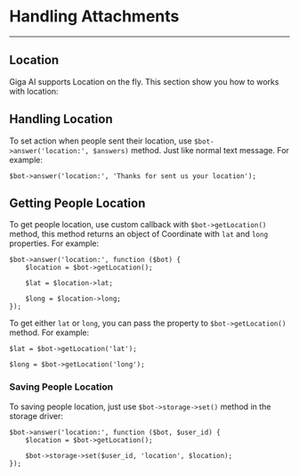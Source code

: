 # Handling Attachments
---
## Location
Giga AI supports Location on the fly. This section show you how to works with location:

## Handling Location
To set action when people sent their location, use `$bot->answer('location:', $answers)` method. Just like normal text message. For example:

```
$bot->answer('location:', 'Thanks for sent us your location');
```

## Getting People Location

To get people location, use custom callback with `$bot->getLocation()` method, this method returns an object of Coordinate with `lat` and `long` properties. For example:

```
$bot->answer('location:', function ($bot) {
	$location = $bot->getLocation();
	
	$lat = $location->lat;

	$long = $location->long;
});
```

To get either `lat` or `long`, you can pass the property to `$bot->getLocation()` method. For example:

```
$lat = $bot->getLocation('lat');

$long = $bot->getLocation('long');
```

### Saving People Location

To saving people location, just use `$bot->storage->set()` method in the storage driver:

```
$bot->answer('location:', function ($bot, $user_id) {
	$location = $bot->getLocation();

	$bot->storage->set($user_id, 'location', $location);
});
```
